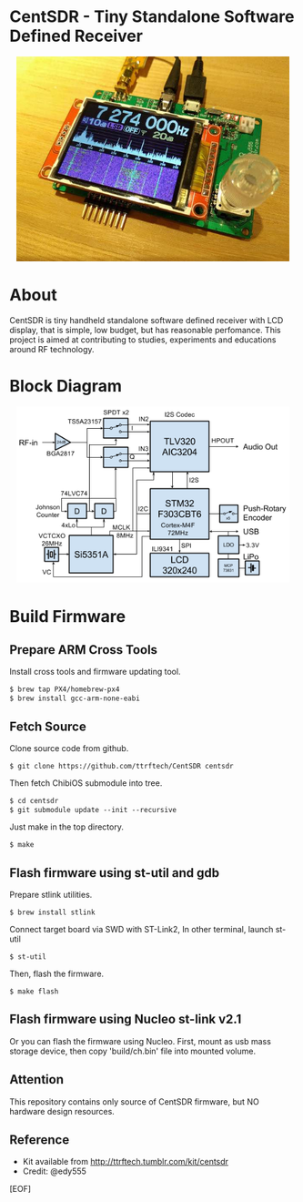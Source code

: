 CentSDR - Tiny Standalone Software Defined Receiver
==========================================================

<div align="center">
<img src="/doc/centsdr.jpg" width="480px">
</div>

# About

CentSDR is tiny handheld standalone software defined receiver with LCD display,
that is simple, low budget, but has reasonable perfomance.
This project is aimed at contributing to studies, experiments and educations around
RF technology. 

# Block Diagram

<div align="center">
<img src="/doc/centsdr-blockdiagram.png" width="480px">
</div>

# Build Firmware

## Prepare ARM Cross Tools

Install cross tools and firmware updating tool.
 
    $ brew tap PX4/homebrew-px4
    $ brew install gcc-arm-none-eabi
	
## Fetch Source

Clone source code from github.

    $ git clone https://github.com/ttrftech/CentSDR centsdr

Then fetch ChibiOS submodule into tree.

    $ cd centsdr
    $ git submodule update --init --recursive

Just make in the top directory.

    $ make

## Flash firmware using st-util and gdb

Prepare stlink utilities.

    $ brew install stlink

Connect target board via SWD with ST-Link2, In other terminal, launch st-util

    $ st-util

Then, flash the firmware.

    $ make flash

## Flash firmware using Nucleo st-link v2.1

Or you can flash the firmware using Nucleo. First, mount as usb mass storage device, then copy 'build/ch.bin' file into mounted volume.

## Attention

This repository contains only source of CentSDR firmware, but NO hardware design resources.

## Reference

* Kit available from http://ttrftech.tumblr.com/kit/centsdr
* Credit: @edy555

[EOF]
